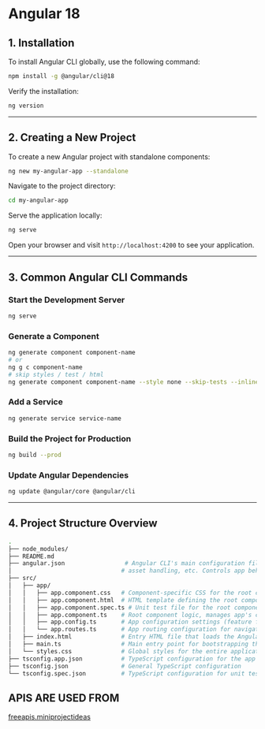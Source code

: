 # Angular 18

## 1. Installation  
To install Angular CLI globally, use the following command:  

``` Bash
npm install -g @angular/cli@18
```
Verify the installation:  

``` Bash
ng version
```
---

## 2. Creating a New Project  
To create a new Angular project with standalone components:  

``` Bash
ng new my-angular-app --standalone
```
Navigate to the project directory:  

``` Bash
cd my-angular-app
```
Serve the application locally:  

``` Bash
ng serve
```
Open your browser and visit `http://localhost:4200` to see your application.

---

## 3. Common Angular CLI Commands  

### Start the Development Server  
``` Bash
ng serve
```
### Generate a Component  
``` Bash
ng generate component component-name
# or
ng g c component-name
# skip styles / test / html
ng generate component component-name --style none --skip-tests --inline-template
```
### Add a Service  
``` Bash
ng generate service service-name
```
### Build the Project for Production  
``` Bash
ng build --prod
```
### Update Angular Dependencies  
``` Bash
ng update @angular/core @angular/cli
```
---

## 4. Project Structure Overview  
``` bash
.
├── node_modules/
├── README.md
├── angular.json                 # Angular CLI's main configuration file. Defines build options, server configs,
│                               # asset handling, etc. Controls app behavior during dev and prod builds.
├── src/
│   ├── app/
│   │   ├── app.component.css   # Component-specific CSS for the root component
│   │   ├── app.component.html  # HTML template defining the root component's structure
│   │   ├── app.component.spec.ts # Unit test file for the root component
│   │   ├── app.component.ts    # Root component logic, manages app's core state and behavior
│   │   ├── app.config.ts       # App configuration settings (feature flags, environment variables)
│   │   └── app.routes.ts       # App routing configuration for navigation
│   ├── index.html              # Entry HTML file that loads the Angular app
│   ├── main.ts                 # Main entry point for bootstrapping the Angular application
│   └── styles.css              # Global styles for the entire application
├── tsconfig.app.json           # TypeScript configuration for the app (excluding tests)
├── tsconfig.json               # General TypeScript configuration
└── tsconfig.spec.json          # TypeScript configuration for unit tests
```
## APIS ARE USED FROM

[freeapis.miniprojectideas](https://freeapi.miniprojectideas.com/index.html)
